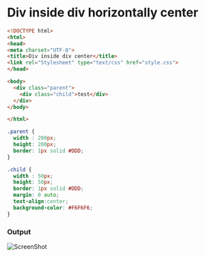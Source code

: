 # Div inside div horizontally center

```html
<!DOCTYPE html>
<html>
<head>
<meta charset="UTF-8">
<title>Div inside div center</title>
<link rel="Stylesheet" type="text/css" href="style.css">
</head>

<body>
  <div class="parent">
    <div class="child">test</div>
  </div>
</body>

</html>
```

```css
.parent {
  width : 200px;
  height: 200px;
  border: 1px solid #DDD;
}

.child {
  width : 50px;
  height: 50px;
  border: 1px solid #DDD;
  margin: 0 auto;
  text-align:center;
  background-color: #F6F6F6;
}
```


### Output

![ScreenShot](https://user-images.githubusercontent.com/6780840/27214759-adbc5006-528b-11e7-91d6-4bac8c8c8440.png)
